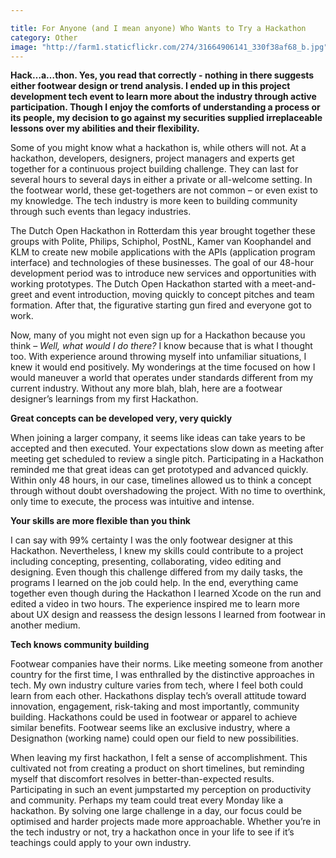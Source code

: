 ```yaml
---

title: For Anyone (and I mean anyone) Who Wants to Try a Hackathon
category: Other
image: "http://farm1.staticflickr.com/274/31664906141_330f38af68_b.jpg"
---
```

**Hack…a…thon. Yes, you read that correctly - nothing in there suggests either footwear design or trend analysis. I ended up in this project development tech event to learn more about the industry through active participation. Though I enjoy the comforts of understanding a process or its people, my decision to go against my securities supplied irreplaceable lessons over my abilities and their flexibility.** 

Some of you might know what a hackathon is, while others will not. At a hackathon, developers, designers, project managers and experts get together for a continuous project building challenge. They can last for several hours to several days in either a private or all-welcome setting. In the footwear world, these get-togethers are not common – or even exist to my knowledge. The tech industry is more keen to building community through such events than legacy industries.

The Dutch Open Hackathon in Rotterdam this year brought together these groups with Polite, Philips, Schiphol, PostNL, Kamer van Koophandel and KLM to create new mobile applications with the APIs (application program interface) and technologies of these businesses. The goal of our 48-hour development period was to introduce new services and opportunities with working prototypes. The Dutch Open Hackathon started with a meet-and-greet and event introduction, moving quickly to concept pitches and team formation. After that, the figurative starting gun fired and everyone got to work. 

Now, many of you might not even sign up for a Hackathon because you think – *Well, what would I do there?* I know because that is what I thought too. With experience around throwing myself into unfamiliar situations, I knew it would end positively. My wonderings at the time focused on how I would maneuver a world that operates under standards different from my current industry. Without any more blah, blah, here are a footwear designer’s learnings from my first Hackathon. 

**Great concepts can be developed very, very quickly**

When joining a larger company, it seems like ideas can take years to be accepted and then executed. Your expectations slow down as meeting after meeting get scheduled to review a single pitch. Participating in a Hackathon reminded me that great ideas can get prototyped and advanced quickly. Within only 48 hours, in our case, timelines allowed us to think a concept through without doubt overshadowing the project. With no time to overthink, only time to execute, the process was intuitive and intense. 

**Your skills are more flexible than you think**

I can say with 99% certainty I was the only footwear designer at this Hackathon. Nevertheless, I knew my skills could contribute to a project including concepting, presenting, collaborating, video editing and designing. Even though this challenge differed from my daily tasks, the programs I learned on the job could help. In the end, everything came together even though during the Hackathon I learned Xcode on the run and edited a video in two hours. The experience inspired me to learn more about UX design and reassess the design lessons I learned from footwear in another medium.

**Tech knows community building**

Footwear companies have their norms. Like meeting someone from another country for the first time, I was enthralled by the distinctive approaches in tech. My own industry culture varies from tech, where I feel both could learn from each other. Hackathons display tech’s overall attitude toward innovation, engagement, risk-taking and most importantly, community building. Hackathons could be used in footwear or apparel to achieve similar benefits. Footwear seems like an exclusive industry, where a Designathon (working name) could open our field to new possibilities. 
 
When leaving my first hackathon, I felt a sense of accomplishment. This cultivated not from creating a product on short timelines, but reminding myself that discomfort resolves in better-than-expected results. Participating in such an event jumpstarted my perception on productivity and community. Perhaps my team could treat every Monday like a hackathon. By solving one large challenge in a day, our focus could be optimised and harder projects made more approachable. Whether you’re in the tech industry or not, try a hackathon once in your life to see if it’s teachings could apply to your own industry. 
